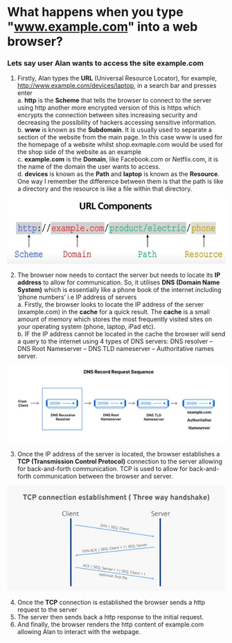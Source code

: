 # What happens when you type "www.example.com" into a web browser?

### Lets say user Alan wants to access the site example.com
1. Firstly, Alan types the **URL** (Universal Resource Locator), for example, http://www.example.com/devices/laptop, in a search bar and presses enter  
    a. **http** is the **Scheme** that tells the browser to connect to the server using http another more encrypted version of this is https which encrypts the connection between sites increasing security and decreasing the possibility of hackers accessing sensitive information.  
    b.	**www** is known as the **Subdomain**. It is usually used to separate a section of the website from the main page. In this case www is used for the homepage of a website whilst shop.exmaple.com would be used for the shop side of the website as an example  
    c.	**example.com** is the **Domain**, like Facebook.com or Netflix.com, it is the name of the domain the user wants to access.  
    d. **devices** is known as the **Path** and **laptop** is known as the **Resource**. One way I remember the difference between them is that the path is like a directory and the resource is like a file within that directory.

![URL](<Images/URL Components.jpg>)

2.	The browser now needs to contact the server but needs to locate its **IP address** to allow for communication. So, it utilises **DNS (Domain Name System)** which is essentially like a phone book of the internet including ‘phone numbers’ i.e IP address of servers  
    a.	Firstly, the browser looks to locate the IP address of the server (example.com) in the **cache** for a quick result. The **cache** is a small amount of memory which stores the most frequently visited sites on your operating system (phone, laptop, iPad etc).  
    b.	IF the IP address cannot be located in the cache the browser will send a query to the internet using 4 types of DNS servers: DNS resolver – DNS Root Nameserver – DNS TLD nameserver – Authoritative names server.

![DNS](Images/DNS.jpg)

3. Once the IP address of the server is located, the browser establishes a **TCP (Transmission Control Protocol)** connection to the server allowing for back-and-forth communication. TCP is used to allow for back-and-forth communication between the browser and server.

![TCP](<Images/TCP .jpg>)

4.	Once the **TCP** connection is established the browser sends a http request to the server 
5.	The server then sends back a http response to the initial request.
6.	And finally, the browser renders the http content of example.com allowing Alan to interact with the webpage.

